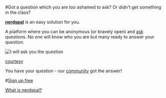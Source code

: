 #Got a question which you are too ashamed to ask? Or didn't get something in the class?

[**nerdspal**](https://nerdspal.com/) is an easy solution for you.

A platform where you can be anonymous (or bravely open) and [ask](https://nerdspal.com/Questions/Create) questions. No one will know who you are but many ready to answer your question.

![I will ask you the question](http://cdn.meme.am/instances/55468584.jpg)

[courtesy](memegenerator.net/instance/55429480)

You have your question - our [community](https://nerdspal.com/Account/League) got the answer!

#[Sign up free](https://nerdspal.com/Account/Register)

[What is nerdspal?](http://blog.nistencorp.com/WhatIsNerdspal/)
